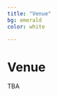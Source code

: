 ```yaml
---
title: "Venue"
bg: emerald
color: white

---
```

# Venue

TBA

<!-- Brainhack will take place at the  **University of Warsaw, Faculty of Physics, Pasteura 5, 02-093 Warsaw, Poland**. Additional information how to get to Warsaw and university campus  can be found at the [AoN website](http://neuroaspects.org/getting-to-warsaw-and-faculty-of-biology).

<div class="icontain">
  <iframe src="https://www.google.com/maps/embed?pb=!1m18!1m12!1m3!1d2444.7040269753106!2d20.98086791549002!3d52.21242587975718!2m3!1f0!2f0!3f0!3m2!1i1024!2i768!4f13.1!3m3!1m2!1s0x471eccece2d062d9%3A0xeb502e63f53718c9!2sWydzia%C5%82+Fizyki+Uniwersytetu+Warszawskiego!5e0!3m2!1spl!2spl!4v1501617472587" allowfullscreen></iframe>
</div> -->
